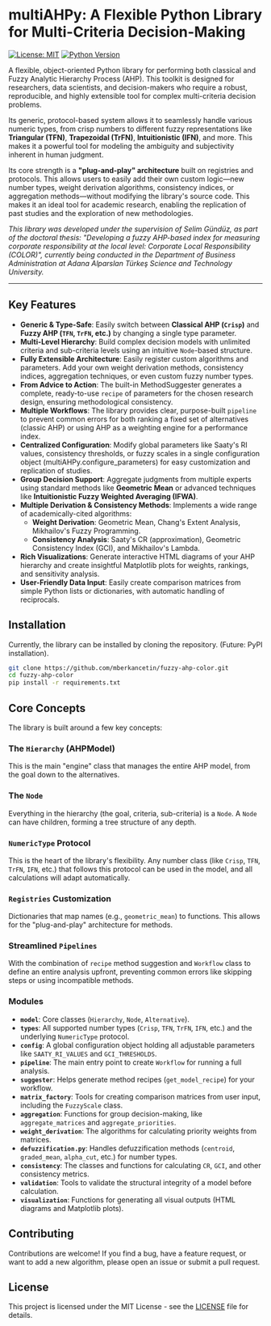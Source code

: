 # multiAHPy: A Flexible Python Library for Multi-Criteria Decision-Making

[![License: MIT](https://img.shields.io/badge/License-MIT-yellow.svg)](https://opensource.org/licenses/MIT)
[![Python Version](https://img.shields.io/badge/python-3.8+-blue.svg)](https://www.python.org/downloads/)

A flexible, object-oriented Python library for performing both classical and Fuzzy Analytic Hierarchy Process (AHP). This toolkit is designed for researchers, data scientists, and decision-makers who require a robust, reproducible, and highly extensible tool for complex multi-criteria decision problems.

Its generic, protocol-based system allows it to seamlessly handle various numeric types, from crisp numbers to different fuzzy representations like **Triangular (TFN)**, **Trapezoidal (TrFN)**, **Intuitionistic (IFN)**, and more. This makes it a powerful tool for modeling the ambiguity and subjectivity inherent in human judgment.

Its core strength is a **"plug-and-play" architecture** built on registries and protocols. This allows users to easily add their own custom logic—new number types, weight derivation algorithms, consistency indices, or aggregation methods—without modifying the library's source code. This makes it an ideal tool for academic research, enabling the replication of past studies and the exploration of new methodologies.

*This library was developed under the supervision of Selim Gündüz, as part of the doctoral thesis: "Developing a fuzzy AHP-based index for measuring corporate responsibility at the local level: Corporate Local Responsibility (COLOR)", currently being conducted in the Department of Business Administration at Adana Alparslan Türkeş Science and Technology University.*

---

## Key Features

- **Generic & Type-Safe**: Easily switch between **Classical AHP (`Crisp`)** and **Fuzzy AHP (`TFN`, `TrFN`, etc.)** by changing a single type parameter.
- **Multi-Level Hierarchy**: Build complex decision models with unlimited criteria and sub-criteria levels using an intuitive `Node`-based structure.
- **Fully Extensible Architecture**: Easily register custom algorithms and parameters. Add your own weight derivation methods, consistency indices, aggregation techniques, or even custom fuzzy number types.
- **From Advice to Action**: The built-in MethodSuggester generates a complete, ready-to-use `recipe` of parameters for the chosen research design, ensuring methodological consistency.
- **Multiple Workflows**: The library provides clear, purpose-built `pipeline` to prevent common errors for both ranking a fixed set of alternatives (classic AHP) or using AHP as a weighting engine for a performance index.
- **Centralized Configuration**: Modify global parameters like Saaty's RI values, consistency thresholds, or fuzzy scales in a single configuration object (multiAHPy.configure_parameters) for easy customization and replication of studies.
- **Group Decision Support**: Aggregate judgments from multiple experts using standard methods like **Geometric Mean** or advanced techniques like **Intuitionistic Fuzzy Weighted Averaging (IFWA)**.
- **Multiple Derivation & Consistency Methods**: Implements a wide range of academically-cited algorithms:
  - **Weight Derivation**: Geometric Mean, Chang's Extent Analysis, Mikhailov's Fuzzy Programming.
  - **Consistency Analysis**: Saaty's CR (approximation), Geometric Consistency Index (GCI), and Mikhailov's Lambda.
- **Rich Visualizations**: Generate interactive HTML diagrams of your AHP hierarchy and create insightful Matplotlib plots for weights, rankings, and sensitivity analysis.
- **User-Friendly Data Input**: Easily create comparison matrices from simple Python lists or dictionaries, with automatic handling of reciprocals.


## Installation

Currently, the library can be installed by cloning the repository. (Future: PyPI installation).

```bash
git clone https://github.com/mberkancetin/fuzzy-ahp-color.git
cd fuzzy-ahp-color
pip install -r requirements.txt
```

## Core Concepts

The library is built around a few key concepts:

### The `Hierarchy` (AHPModel)
This is the main "engine" class that manages the entire AHP model, from the goal down to the alternatives.

### The `Node`
Everything in the hierarchy (the goal, criteria, sub-criteria) is a `Node`. A `Node` can have children, forming a tree structure of any depth.

### `NumericType` Protocol
This is the heart of the library's flexibility. Any number class (like `Crisp`, `TFN`, `TrFN`, `IFN`, etc.) that follows this protocol can be used in the model, and all calculations will adapt automatically.

### `Registries` Customization
Dictionaries that map names (e.g., `geometric_mean`) to functions. This allows for the "plug-and-play" architecture for methods.

### Streamlined `Pipelines`
With the combination of `recipe` method suggestion and `Workflow` class to define an entire analysis upfront, preventing common errors like skipping steps or using incompatible methods.


### Modules
- **`model`**: Core classes (`Hierarchy`, `Node`, `Alternative`).
- **`types`**: All supported number types (`Crisp`, `TFN`, `TrFN`, `IFN`, etc.) and the underlying `NumericType` protocol.
- **`config`**: A global configuration object holding all adjustable parameters like `SAATY_RI_VALUES` and `GCI_THRESHOLDS`.
- **`pipeline`**: The main entry point to create `Workflow` for running a full analysis.
- **`suggester`**: Helps generate method recipes (`get_model_recipe`) for your workflow.
- **`matrix_factory`**: Tools for creating comparison matrices from user input, including the `FuzzyScale` class.
- **`aggregation`**: Functions for group decision-making, like `aggregate_matrices` and `aggregate_priorities`.
- **`weight_derivation`**: The algorithms for calculating priority weights from matrices.
- **`defuzzification.py`**: Handles defuzzification methods (`centroid`, `graded_mean`, `alpha_cut`, etc.) for number types.
- **`consistency`**: The classes and functions for calculating `CR`, `GCI`, and other consistency metrics.
- **`validation`**: Tools to validate the structural integrity of a model before calculation.
- **`visualization`**: Functions for generating all visual outputs (HTML diagrams and Matplotlib plots).

## Contributing

Contributions are welcome! If you find a bug, have a feature request, or want to add a new algorithm, please open an issue or submit a pull request.

## License

This project is licensed under the MIT License - see the [LICENSE](LICENSE) file for details.

